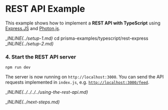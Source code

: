 # REST API Example

This example shows how to implement a **REST API with TypeScript** using [Express.JS](https://expressjs.com/de/) and [Photon.js](https://photonjs.prisma.io/).

__INLINE(../_setup-1.md)__
cd prisma-examples/typescript/rest-express
__INLINE(../_setup-2.md)__

### 4. Start the REST API server

```
npm run dev
```

The server is now running on `http://localhost:3000`. You can send the API requests implemented in `index.js`, e.g. [`http://localhost:3000/feed`](http://localhost:3000/feed).

__INLINE(../../../../_using-the-rest-api.md)__

__INLINE(../_next-steps.md)__